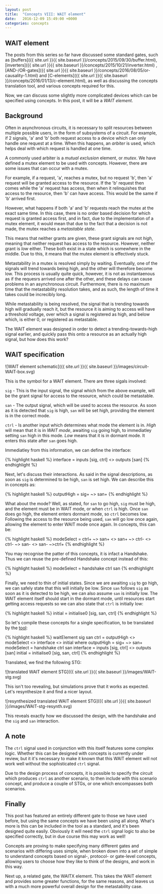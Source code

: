 ```yaml
---
layout: post
title:  "Concepts VIII: WAIT element"
date:   2016-12-09 15:49:00 +0000
categories: concepts
---
```


WAIT element
------------

The posts from this series so far have discussed some standard gates,
such as
[buffers]({{ site.url }}{{ site.baseurl }}/concepts/2015/09/30/buffer.html),
[inverters]({{ site.url }}{{ site.baseurl }}/concepts/2015/10/21/inverter.html)
,
[AND-/OR-gates]({{ site.url }}{{ site.baseurl }}/concepts/2016/08/05/or-causality-1.html)
and
[C-elements]({{ site.url }}{{ site.baseurl }}/concepts/2016/01/13/c-element.html),
as well as discussing the concepts translation tool, and various concepts
required for this.

Now, we can discuss some slightly more complicated devices which can be
specified using concepts. In this post, it will be a *WAIT element*.

Background
----------

Often in asynchronous circuits, it is necessary to split resources between
multiple possible users, in the form of subsystems of a circuit. For example,
if 2 signals, 'a' and 'b' both request access to a device which can only
handle one request at a time. When this happens, an *arbiter* is used, which
helps deal with which request is handled at one time.

A commonly used arbiter is a *mutual exclusion* element, or *mutex*. We have
defined a mutex element to be used with concepts. However, there are some
issues that can occur with a mutex.

For example, if a request, 'a', reaches a mutex, but no request 'b', then 'a'
request will be granted access to the resource. If the 'b' request then comes
while the 'a' request has access, then when it relinquishes that access to the
resource, then 'b' can have access. This would be the same if 'b' arrived
first.

However, what happens if both 'a' and 'b' requests reach the mutex at the
exact same time. In this case, there is no order based decision for which
request is granted access first, and in fact, due to the implementation of a
mutex element, it would mean that due to the fact that a decision is not made,
the mutex reaches a *metastable state*.

This means that neither grants are given, these grant signals are not *high*,
meaning that neither request has access to the resource. However, neither
grant is *low* either. These both exist in a state which is somewhere in the
middle. Due to this, it means that the mutex element is effectively stuck.

Metastability in a mutex is resolved simply by waiting. Eventually, one of the
signals will trend towards being high, and the other will therefore become
low. This process is usually quite quick, however, it is not as
instantaenous as if the requesrs arrived one after the other, and these delays
can cause problems in an asynchronous circuit. Furthermore, there is no
maximum time that the metastability resolution takes, and as such, the length
of time it takes could be increcibly long.

While metastability is being resolved, the signal that is trending towards
high will gradually reach it, but the resource it is aiming to access will
have a threshold voltage, over which a signal is registered as high, and below
which, is either 0, or registered as metastable.

The WAIT element was designed in order to detect a trending-towards-high
signal earlier, and quickly pass this onto a resource as an actually high
signal, but how does this work?

WAIT specification
------------------

![WAIT element schematic]({{ site.url }}{{ site.baseurl }}/images/circuit-WAIT-box.svg)

This is the symbol for a WAIT element. There are three sigals involved:

`sig` - This is the input signal, the signal which from the above example,
will be the grant signal for access to the resource, which could be metastable.

`san` - The output signal, which will be used to access the resource. As soon
as it is detected that `sig` is high, `san` will be set high, providing the
element is in the correct mode.

`ctrl` - Is another input which determines what mode the element is in. *High*
will mean that it is in *WAIT mode*, awaiting `sig` going high, to immediatley
setting `san` high in this mode. *Low* means that it is in dormant mode. It
enters this state after `san` goes high.

Immediatley from this information, we can define the interface:

{% highlight haskell %}
interface = inputs [sig, ctrl] <> outputs [san]
{% endhighlight %}

Next, let's discuss their interactions. As said in the signal descriptions, as
soon as `sig` is determined to be high, `san` is set high. We can describe
this in concepts as:

{% highlight haskell %}
outputHigh = sig+ ~> san+
{% endhighlight %}

What about the mode? Well, as stated, for `san` to go high, `sig` must be
high, and the element must be in WAIT mode, or when `ctrl` is high. Once `san`
does go high, the element enters dormant mode, so `ctrl` becomes low.
Following the access to the resource being used, `san` will go low once again,
allowing the element to enter WAIT mode once again. In concepts, this can be:

{% highlight haskell %}
modeSelect = ctrl+ ~> san+ <> san+ ~> ctrl- <> ctrl- ~> san- <> san- ~>ctrl+
{% endhighlight %}

You may recognise the patter of this concepts, it is infact a Handshake. Thus
we can reuse the pre-defined Handshake concept instead of this:

{% highlight haskell %}
modeSelect = handshake ctrl san
{% endhighlight %}

Finally, we need to thin of initial states. Since we are awaiting `sig` to go
high, we can safely state that this will initially be low. Since `san` follows
`sig` as soon as it is detected to be high, we can also assume `san` is
initially low. The WAIT element itself should start in the dormant mode, until
resources start getting access requests so we can also state that `ctrl` is
initially low:

{% highlight haskell %}
initial = initialise0 [sig, san, ctrl]
{% endhighlight %}

So let's compile these concepts for a single specification, to be translated
by the [tool](https://github.com/tuura/concepts):

{% highlight haskell %}
waitElement sig san ctrl = outputHigh <> modeSelect <> interface <> initial
	where
		outputHigh = sig+ ~> san+
		modeSelect = handshake ctrl san
		interface = inputs [sig, ctrl] <> outputs [san]
		initial = initialise0 [sig, san, ctrl]
{% endhighlight %}

Translated, we find the following STG:

![translated WAIT element STG]({{ site.url }}{{ site.baseurl }}/images/WAIT-stg.svg)

This isn't too revealing, but simulations prove that it works as expected.
Let's resynthesize it and find a nicer layout.

![resynthesized translated WAIT element STG]({{ site.url }}{{ site.baseurl }}/images/WAIT-stg-resynth.svg)

This reveals exactly how we discussed the design, with the handshake and the
`sig` and `san` interaction.

A note
------

The `ctrl` signal used in conjunction with this itself features some complex
logic. Whether this can be designed with concepts is currently under review,
but it it's necessary to make it known that this WAIT element will not work
well without the sophisticated `ctrl` signal.

Due to the design process of concepts, it is possible to specify the circuit
which produces `ctrl` as another scenario, to then include with this scenario
concept, and produce a couple of STGs, or one which encompasses both
scenarios.

Finally
-------

This post has featured an entirely different gate to those we have used before,
but using the same concepts we have been using all along. What's more is this
can be included in the tool as a standard, and it's been designed quite
easily. Obviously it will need the `ctrl` signal logic to also be specified
correctly, but in due course this may work as well!

Concepts are proving to make specifying many different gates and scenarios
with differing uses simple, when broken down into a set of simple to
understand concepts based on signal-, protocol- or gate-level concepts,
allowing users to choose how they like to think of the designs, and work in
this way.

Next up, a related gate, the WAITX element. This takes the WAIT element and
provides some greater functions, for the same reasons, and leaves us with a
much more powerful overall design for the metastability case.
